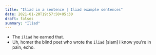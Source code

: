 ```yaml
---
title: "Iliad in a sentence | Iliad example sentences"
date: 2021-01-20T19:57:50+05:30
draft: falses
summary: "Iliad"
---
```

- The `iliad` he earned that.
- Uh, homer the blind poet who wrote the `iliad` [slam] i know you're in pain, echo.
                 
